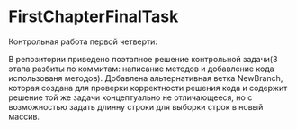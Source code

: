 # FirstChapterFinalTask
Контрольная работа первой четверти:

 В репозитории приведено поэтапное решение контрольной задачи(3 этапа разбиты по коммитам: написание методов и добавление кода использованя методов).
 Добавлена альтернативная ветка NewBranch, которая создана для проверки корректности решения кода и содержит решение той же задачи концептуально не отличающееся, но с возможностью задать длинну строки для выборки строк в новый массив.
